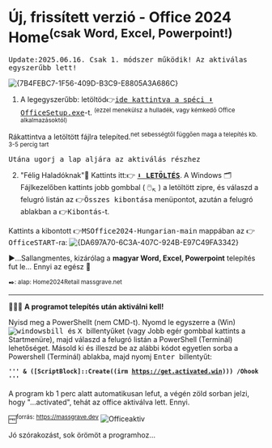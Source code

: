 # Új, frissített verzió - Office 2024 Home<sup>(csak Word, Excel, Powerpoint!)</sup>
<tt>Update:2025.06.16. 
Csak 1. módszer működik! Az aktiválas egyszerűbb lett!</tt>

![{7B4FEBC7-1F56-409D-B3C9-E8805A3A686C}](https://github.com/user-attachments/assets/bcf6fb18-291a-4bf1-93ab-914437da505e)

1. A legegyszerűbb: letöltöd👉<a href="https://c2rsetup.officeapps.live.com/c2r/download.aspx?ProductreleaseID=Home2024Retail&platform=x64&language=hu-hu&version=O16GA"><tt>ide kattintva a spéci ⬇️ OfficeSetup.exe</tt></a>-t. 
<sup>(ezzel menekülsz a hulladék, vagy kémkedő Office alkalmazásoktól)</sup> 

Rákattintva a letöltött fájlra telepíted.<sup>net sebességtől függően maga a telepítés kb. 3-5 percig tart</sup>

<tt>Utána ugorj a lap aljára az aktiválás részhez</tt>

2. "Félig Haladóknak"🙌 Kattints itt:👉 
<a href="https://github.com/mondomata/MS-Office2024-HUNGARIAN/archive/refs/heads/main.zip"><b><tt>⬇️ LETÖLTÉS</tt></b></a>. A Windows 🗂️Fájlkezelőben kattints jobb gombbal ( 🖱️<sub>↖️</sub> ) a letöltött zipre, és válaszd a felugró listán az 👉<tt>Összes kibontása</tt> menüpontot, azután a felugró ablakban a 👉<tt>Kibontás</tt>-t. 

Kattints a kibontott 👉<tt>MSOffice2024-Hungarian-main</tt> mappában az 👉<tt>OfficeSTART</tt>-ra:
![{DA697A70-6C3A-407C-924B-E97C49FA3342}](https://github.com/user-attachments/assets/05d14ed1-2c38-40f5-91c2-eaf0448005a1)



▶️...Sallangmentes, kizárólag a <b>magyar Word, Excel, Powerpoint</b> telepítés fut le... 
Ennyi az egész 🥳

<sup>✒️: alap: Home2024Retail massgrave.net</sup>
**********

&#128294;&#128294;&#128294;
<b>A programot telepítés után aktiválni kell!</b>


Nyisd meg a PowerShellt (nem CMD-t).  Nyomd le egyszerre a (Win) <kbd>![windowsbill](https://github.com/user-attachments/assets/59c9e0ed-b6d5-4797-9d13-dc078c2245b2) </kbd> és <kbd> X </kbd> billentyűket (vagy Jobb egér gombbal kattints a Startmenüre), majd válaszd a felugró listán a PowerShell (Terminál) lehetőséget.
Másold ki és illeszd be az alábbi kódot egyetlen sorba a Powershell (Terminál) ablakba, majd nyomj <kbd> Enter </kbd> billentyűt: 
 
 <b><code>''' & ([ScriptBlock]::Create((irm https://get.activated.win))) /Ohook '''
</code></b>
 
A program kb 1 perc alatt automatikusan lefut, a végén zöld sorban jelzi, hogy "...activated", tehát az office aktiválva lett. Ennyi.

🆓<sup>forrás: https://massgrave.dev</sup>
![Officeaktiv](https://github.com/user-attachments/assets/c7b016c4-276a-4ab6-a702-1c1779dfc084)


Jó szórakozást, sok örömöt a programhoz...
